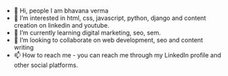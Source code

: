 - 👋 Hi, people I am bhavana verma
- 👀 I’m interested in html, css, javascript, python, django and content creation on linkedin and youtube. 
- 🌱 I’m currently learning digital marketing, seo, sem. 
- 💞️ I’m looking to collaborate on web development, seo and content writing 
- 📫 How to reach me - you can reach me through my LinkedIn profile and other social platforms. 

<!---
bhavanaverma09/bhavanaverma09 is a ✨ special ✨ repository because its `README.md` (this file) appears on your GitHub profile.
You can click the Preview link to take a look at your changes.
--->
